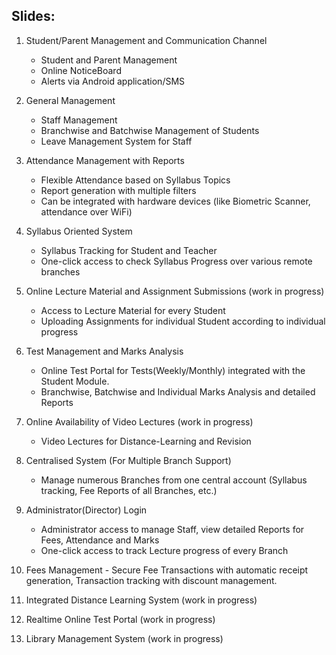 ## Slides:

 1. Student/Parent Management and Communication Channel
    - Student and Parent Management
    - Online NoticeBoard
    - Alerts via Android application/SMS

 2. General Management
    - Staff Management
    - Branchwise and Batchwise Management of Students
    - Leave Management System for Staff

 3. Attendance Management with Reports
    - Flexible Attendance based on Syllabus Topics
    - Report generation with multiple filters
    - Can be integrated with hardware devices (like Biometric Scanner, attendance over WiFi)

 4. Syllabus Oriented System
    - Syllabus Tracking for Student and Teacher
    - One-click access to check Syllabus Progress over various remote branches

 5. Online Lecture Material and Assignment Submissions (work in progress)
    - Access to Lecture Material for every Student
    - Uploading Assignments for individual Student according to individual progress

 6. Test Management and Marks Analysis
    - Online Test Portal for Tests(Weekly/Monthly) integrated with the Student Module.
    - Branchwise, Batchwise and Individual Marks Analysis and detailed Reports

 7. Online Availability of Video Lectures (work in progress)
    - Video Lectures for Distance-Learning and Revision

 8. Centralised System (For Multiple Branch Support)
    - Manage numerous Branches from one central account (Syllabus tracking, Fee Reports of all Branches, etc.)

 9. Administrator(Director) Login
    - Administrator access to manage Staff, view detailed Reports for Fees, Attendance and Marks
    - One-click access to track Lecture progress of every Branch

 10. Fees Management
    - Secure Fee Transactions with automatic receipt generation, Transaction tracking with discount management.

 11. Integrated Distance Learning System (work in progress)

 12. Realtime Online Test Portal (work in progress)

 13. Library Management System (work in progress)
